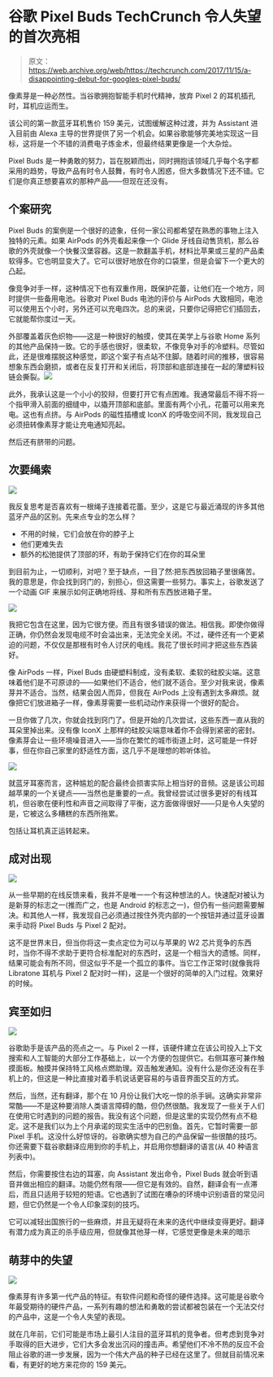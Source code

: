# 谷歌 Pixel Buds TechCrunch 令人失望的首次亮相

> 原文：<https://web.archive.org/web/https://techcrunch.com/2017/11/15/a-disappointing-debut-for-googles-pixel-buds/>

像素芽是一种必然性。当谷歌拥抱智能手机时代精神，放弃 Pixel 2 的耳机插孔时，耳机应运而生。

该公司的第一款蓝牙耳机售价 159 美元，试图缓解这种过渡，并为 Assistant 进入目前由 Alexa 主导的世界提供了另一个机会。如果谷歌能够完美地实现这一目标，这将是一个不错的消费电子炼金术，但最终结果更像是一个大杂烩。

Pixel Buds 是一种勇敢的努力，旨在脱颖而出，同时拥抱该领域几乎每个名字都采用的趋势，导致产品有时令人鼓舞，有时令人困惑，但大多数情况下还不错。它们是你真正想要喜欢的那种产品——但现在还没有。

## 个案研究

Pixel Buds 的案例是一个很好的迹象，任何一家公司都希望在熟悉的事物上注入独特的元素。如果 AirPods 的外壳看起来像一个 Glide 牙线自动售货机，那么谷歌的外壳就像一个快餐汉堡容器。这是一款翻盖手机，材料比苹果或三星的产品柔软得多。它也明显变大了。它可以很好地放在你的口袋里，但是会留下一个更大的凸起。

像竞争对手一样，这种情况下也有双重作用，既保护花蕾，让他们在一个地方，同时提供一些备用电池。谷歌对 Pixel Buds 电池的评价与 AirPods 大致相同，电池可以使用五个小时，另外还可以充电四次。总的来说，只要你记得把它们插回去，它就能帮你度过一天。

外部覆盖着灰色织物——这是一种很好的触摸，使其在美学上与谷歌 Home 系列的其他产品保持一致。它的手感也很好，很柔软，不像竞争对手的冷塑料。尽管如此，还是很难摆脱这种感觉，即这个案子有点站不住脚。随着时间的推移，很容易想象东西会磨损，或者在反复打开和关闭后，将顶部和底部连接在一起的薄塑料铰链会撕裂。![](img/17eea2c99a3c1d3a7a921111a93a3749.png)

此外，我承认这是一个小小的狡辩，但要打开它有点困难。我通常最后不得不将一个指甲滑入前面的细缝中，以撬开顶部和底部。里面有两个小孔，花蕾可以用来充电。这也有点挤。与 AirPods 的磁性插槽或 IconX 的呼吸空间不同，我发现自己必须扭转像素芽才能让充电通知亮起。

然后还有脐带的问题。

## 次要绳索

![](img/1ec926b365d3d7a5732183d80166d5dd.png)

我反复思考是否喜欢有一根绳子连接着花蕾。至少，这是它与最近涌现的许多其他蓝牙产品的区别。先来点专业的怎么样？

*   不用的时候，它们会放在你的脖子上
*   他们更难失去
*   额外的松弛提供了顶部的环，有助于保持它们在你的耳朵里

到目前为止，一切顺利，对吧？至于缺点，一目了然:把东西放回箱子里很痛苦。我的意思是，你会找到窍门的，别担心，但这需要一些努力。事实上，谷歌发送了一个动画 GIF 来展示如何正确地将线、芽和所有东西放进箱子里。

![](img/c6b5f131df62634e18a4328f717fd09f.png)

我把它包含在这里，因为它很方便。而且有很多错误的做法。相信我。即使你做得正确，你仍然会发现电缆不时会溢出来，无法完全关闭。不过，硬件还有一个更紧迫的问题，不仅仅是那根有时令人讨厌的电线。我花了很长时间才把这些东西装好。

像 AirPods 一样，Pixel Buds 由硬塑料制成，没有柔软、柔软的硅胶尖端。这意味着他们是不可原谅的——如果他们不适合，他们就不适合。至少对我来说，像素芽并不适合。当然，结果会因人而异，但我在 AirPods 上没有遇到太多麻烦。就像把它们放进箱子一样，像素芽需要一些机动动作来获得一个很好的配合。

一旦你做了几次，你就会找到窍门了。但是开始的几次尝试，这些东西一直从我的耳朵里掉出来。没有像 IconX 上那样的硅胶尖端意味着你不会得到紧密的密封。像素芽会让一些环境噪音进入——当你在繁忙的城市街道上时，这可能是一件好事，但在你自己家里的舒适性方面，这几乎不是理想的聆听体验。

![](img/7ffe0c2f6ec518ff9258934eb6c49a32.png)

就蓝牙耳塞而言，这种尴尬的配合最终会损害实际上相当好的音频。这是该公司超越苹果的一个关键点——当然也是重要的一点。我曾经尝试过很多更好的有线耳机，但谷歌在便利性和声音之间取得了平衡，这方面做得很好——只是令人失望的是，它被这么多糟糕的东西所拖累。

包括让耳机真正运转起来。

## 成对出现

![](img/2cc589ae94da4770c377f7c166d98c16.png)

从一些早期的在线反馈来看，我并不是唯一一个有这种想法的人。快速配对被认为是新芽的标志之一(推而广之，也是 Android 的标志之一)，但仍有一些问题需要解决。和其他人一样，我发现自己必须通过按住外壳内部的一个按钮并通过蓝牙设置来手动将 Pixel Buds 与 Pixel 2 配对。

这不是世界末日，但当你将这一卖点定位为可以与苹果的 W2 芯片竞争的东西时，当你不得不求助于更符合标准配对的东西时，这是一个相当大的遗憾。同样，结果可能会有所不同，但这似乎不是一个孤立的事件。当它工作正常时(就像我将 Libratone 耳机与 Pixel 2 配对时一样)，这是一个很好的简单的入门过程。效果好的时候。

## 宾至如归

![](img/49268ed41d2fa010a97f19ef5373d3bb.png)

谷歌助手是该产品的亮点之一。与 Pixel 2 一样，该硬件建立在该公司投入上下文搜索和人工智能的大部分工作基础上，以一个方便的包提供它。右侧耳塞可兼作触摸面板。触摸并保持特工风格点燃助理。双击触发通知。没有什么是你还没有在手机上的，但这是一种比直接对着手机说话更容易的与语音界面交互的方式。

然后，当然，还有翻译，那个在 10 月份让我们大吃一惊的杀手锏。这确实非常非常酷——不是这种要消除人类语言障碍的酷，但仍然很酷。我发现了一些关于人们在使用它时遇到的问题的报告。我没有这个问题，但是这里的实现仍然有点不稳定。这不是我们以为上个月承诺的现实生活中的巴别鱼。首先，它暂时需要一部 Pixel 手机。这没什么好惊讶的。谷歌确实想为自己的产品保留一些很酷的技巧。你还需要下载谷歌翻译应用到你的手机上，并启用你想翻译的语言(从 40 种语言列表中)。

然后，你需要按住右边的耳塞，向 Assistant 发出命令，Pixel Buds 就会听到语音并做出相应的翻译。功能仍然有限——但它是有效的。自然，翻译会有一点滞后，而且只适用于较短的短语。它也遇到了试图在嘈杂的环境中识别语音的常见问题，但它仍然是一个令人印象深刻的技巧。

它可以减轻出国旅行的一些麻烦，并且无疑将在未来的迭代中继续变得更好。翻译有潜力成为真正的杀手级应用，但就像其他芽一样，它感觉更像是未来的暗示

## 萌芽中的失望

![](img/3c431bc73048ad403e17f5ce3a8f810c.png)

像素芽有许多第一代产品的特征。有软件问题和奇怪的硬件选择。这可能是谷歌今年最受期待的硬件产品，一系列有趣的想法和勇敢的尝试都被包装在一个无法交付的产品中，这是一个令人失望的表现。

就在几年前，它们可能是市场上最引人注目的蓝牙耳机的竞争者。但考虑到竞争对手取得的巨大进步，它们大多会发出沉闷的撞击声。希望他们不冷不热的反应不会阻止谷歌的进一步发展，因为一个伟大产品的种子已经在这里了。但就目前情况来看，有更好的地方来花你的 159 美元。